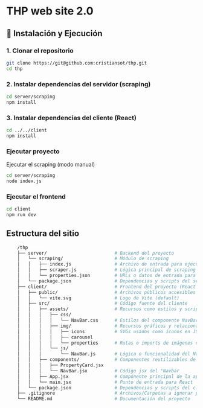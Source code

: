 # THP web site 2.0 

## 🚀 Instalación y Ejecución

### 1. Clonar el repositorio

```bash
git clone https://git@github.com:cristiansot/thp.git
cd thp
```

### 2. Instalar dependencias del servidor (scraping)

```bash
cd server/scraping
npm install
```

### 3. Instalar dependencias del cliente (React)

```bash
cd ../../client
npm install
```

### Ejecutar proyecto

Ejecutar el scraping (modo manual)

```bash
cd server/scraping
node index.js
```

### Ejecutar el frontend

```bash
cd client
npm run dev
```

## Estructura del sitio

```bash
    /thp
    ├── server/                         # Backend del proyecto
    │   └── scraping/                   # Módulo de scraping
    │   │   ├── index.js                # Archivo de entrada para ejecutar el scraping
    │   │   ├── scraper.js              # Lógica principal de scraping
    │   │   └── properties.json         # URLs o datos de entrada para el scraping
    │   └── package.json                # Dependencias y scripts del servidor
    ├── client/                         # Frontend del proyecto (React + Vite)
    │   ├── public/                     # Archivos públicos accesibles directamente
    │   │   └── vite.svg                # Logo de Vite (default)
    │   ├── src/                        # Código fuente del cliente
    │   │   ├── assets/                 # Recursos como estilos y scripts reutilizables
    │   │   │   ├── css/
    │   │   │   │   └── NavBar.css      # Estilos del componente NavBar
    │   │   │   ├── img/                # Recursos gráficos y relacionados
    │   │   │   │   ├── icons           # SVGs usados como íconos en JSX 
    │   │   │   │   ├── carousel        
    │   │   │   │   └── properties      # Rutas o imports de imágenes de propiedades en formato jpg
    │   │   │   └── js/
    │   │   │       └── NavBar.js       # Lógica o funcionalidad del NavBar
    │   │   ├── components/             # Componentes reutilizables de React
    │   │   │   ├── PropertyCard.jsx 
    │   │   │   └── NavBar.jsx          # Código jsx del °Navbar
    │   │   ├── App.jsx                 # Componente principal de la aplicación
    │   │   └── main.jsx                # Punto de entrada para React
    │   └── package.json                # Dependencias y scripts del cliente
    ├── .gitignore                      # Archivos/Carpetas a ignorar por Git
    └── README.md                       # Documentación del proyecto

```